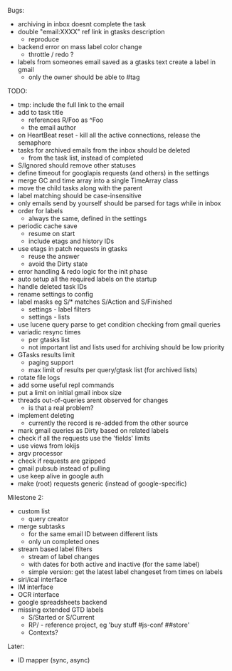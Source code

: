 Bugs:

* archiving in inbox doesnt complete the task
* double "email:XXXX" ref link in gtasks description
  * reproduce
* backend error on mass label color change
  * throttle / redo ?
* labels from someones email saved as a gtasks text create a label in gmail
  * only the owner should be able to #tag

TODO:

* tmp: include the full link to the email
* add to task title
  * references R/Foo as ^Foo
  * the email author
* on HeartBeat reset - kill all the active connections, release the semaphore
* tasks for archived emails from the inbox should be deleted
  * from the task list, instead of completed
* S/Ignored should remove other statuses
* define timeout for googlapis requests (and others) in the settings
* merge GC and time array into a single TimeArray class
* move the child tasks along with the parent
* label matching should be case-insensitive
* only emails send by yourself should be parsed for tags while in inbox
* order for labels
  * always the same, defined in the settings
* periodic cache save
  * resume on start
  * include etags and history IDs
* use etags in patch requests in gtasks
  * reuse the answer
  * avoid the Dirty state
* error handling & redo logic for the init phase
* auto setup all the required labels on the startup
* handle deleted task IDs
* rename settings to config
* label masks eg S/\* matches S/Action and S/Finished
  * settings - label filters
  * settings - lists
* use lucene query parse to get condition checking from gmail queries
* variadic resync times
  * per gtasks list
  * not important list and lists used for archiving should be low priority
* GTasks results limit
  * paging support
  * max limit of results per query/gtask list (for archived lists)
* rotate file logs
* add some useful repl commands
* put a limit on initial gmail inbox size
* threads out-of-queries arent observed for changes
  * is that a real problem?
* implement deleting
  * currently the record is re-added from the other source
* mark gmail queries as Dirty based on related labels
* check if all the requests use the 'fields' limits
* use views from lokijs
* argv processor
* check if requests are gzipped
* gmail pubsub instead of pulling
* use keep alive in google auth
* make (root) requests generic (instead of google-specific)

Milestone 2:

* custom list
  * query creator
* merge subtasks
  * for the same email ID between different lists
  * only un completed ones
* stream based label filters
  * stream of label changes
  * with dates for both active and inactive (for the same label)
  * simple version: get the latest label changeset from times on labels
* siri/ical interface
* IM interface
* OCR interface
* google spreadsheets backend
* missing extended GTD labels
  * S/Started or S/Current
  * RP/ - reference project, eg 'buy stuff #js-conf ##store'
  * Contexts?

Later:

* ID mapper (sync, async)
